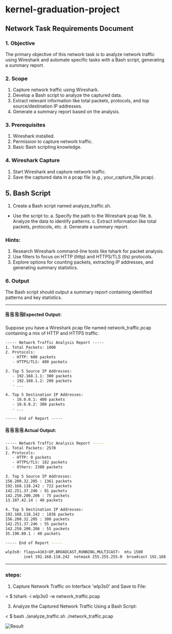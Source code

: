 # kernel-graduation-project

## Network Task Requirements Document


### 1. Objective
The primary objective of this network task is to analyze network traffic using Wireshark and automate specific tasks with a Bash script, generating a summary report.


### 2. Scope
1. Capture network traffic using Wireshark.
2. Develop a Bash script to analyze the captured data.
3. Extract relevant information like total packets, protocols, and top source/destination IP addresses.
4. Generate a summary report based on the analysis.


### 3. Prerequisites
1. Wireshark installed.
2. Permission to capture network traffic.
3. Basic Bash scripting knowledge.


### 4. Wireshark Capture
1. Start Wireshark and capture network traffic.
2. Save the captured data in a pcap file (e.g., your_capture_file.pcap).



## 5. Bash Script
1. Create a Bash script named analyze_traffic.sh.
* Use the script to:
a. Specify the path to the Wireshark pcap file.
b. Analyze the data to identify patterns.
c. Extract information like total packets, protocols, etc.
d. Generate a summary report.



### Hints:

1. Research Wireshark command-line tools like tshark for packet analysis.
2. Use filters to focus on HTTP (http) and HTTPS/TLS (tls) protocols.
3. Explore options for counting packets, extracting IP addresses, and generating summary statistics.

### 6. Output
The Bash script should output a summary report containing identified patterns and key statistics.

----------------------------------


#### 🗒️ 🗒️ 🗒️ 🗒️Expected Output:
Suppose you have a Wireshark pcap file named network_traffic.pcap containing a mix of HTTP and HTTPS traffic.


```txt
----- Network Traffic Analysis Report -----
1. Total Packets: 1000
2. Protocols:
   - HTTP: 600 packets
   - HTTPS/TLS: 400 packets

3. Top 5 Source IP Addresses:
   - 192.168.1.1: 300 packets
   - 192.168.1.2: 200 packets
   - ...

4. Top 5 Destination IP Addresses:
   - 10.0.0.1: 400 packets
   - 10.0.0.2: 300 packets
   - ...

----- End of Report -----

```
#### 🗒️ 🗒️ 🗒️ 🗒️ Actual Output:
```bash
----- Network Traffic Analysis Report -----
1. Total Packets: 2570 
2. Protocols:
   - HTTP: 0 packets
   - HTTPS/TLS: 182 packets
   - Others: 2388 packets

3. Top 5 Source IP Addresses:
156.200.32.205 : 1361 packets
192.168.118.242 : 722 packets
142.251.37.246 : 91 packets
142.250.200.206 : 75 packets
13.107.42.14 : 40 packets

4. Top 5 Destination IP Addresses:
192.168.118.242 : 1836 packets
156.200.32.205 : 300 packets
142.251.37.246 : 55 packets
142.250.200.206 : 55 packets
35.190.80.1 : 40 packets

----- End of Report -----
```
```bash
wlp3s0: flags=4163<UP,BROADCAST,RUNNING,MULTICAST>  mtu 1500
        inet 192.168.118.242  netmask 255.255.255.0  broadcast 192.168.118.255 # now we know why is top 192.168.118.242  ips

````
----------------------------------------------------------------------------------
### steps: 

1. Capture Network Traffic on Interface 'wlp3s0' and Save to File:

< $ tshark -i wlp3s0 -w network_traffic.pcap 

3. Analyze the Captured Network Traffic Using a Bash Script:

< $ bash ./analyze_traffic.sh ./network_traffic.pcap 


![ Result  ](Network_Traffic.png"top")




